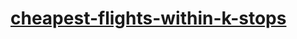# [cheapest-flights-within-k-stops](https://leetcode-cn.com/problems/cheapest-flights-within-k-stops)
